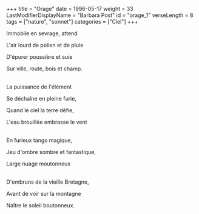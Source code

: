 +++
title = "Orage"
date = 1996-05-17
weight = 33
LastModifierDisplayName = "Barbara Post"
id = "orage_1"
verseLength = 8
tags = ["nature", "sonnet"]
categories = ["Ciel"]
+++

Immobile en sevrage, attend

L'air lourd de pollen et de pluie

D'épurer poussière et suie

Sur ville, route, bois et champ.

 \
La puissance de l'élément

Se déchaîne en pleine furie,

Quand le ciel la terre défie,

L'eau brouillée embrasse le vent

 \
En furieux tango magique,

Jeu d'ombre sombre et fantastique,

Large nuage moutonneux

 \
D'embruns de la vieille Bretagne,

Avant de voir sur la montagne

Naître le soleil boutonneux.
